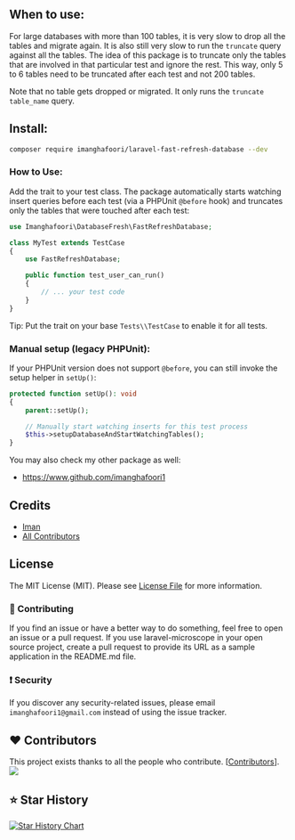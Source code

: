 ## When to use:
For large databases with more than 100 tables, it is very slow to drop all the tables and migrate again.
It is also still very slow to run the `truncate` query against all the tables.
The idea of this package is to truncate only the tables that are involved in that particular test and ignore the rest.
This way, only 5 to 6 tables need to be truncated after each test and not 200 tables.

Note that no table gets dropped or migrated. It only runs the `truncate table_name` query.

## Install:
```bash
composer require imanghafoori/laravel-fast-refresh-database --dev
```


### How to Use:
Add the trait to your test class. The package automatically starts watching insert queries before each test (via a PHPUnit `@before` hook) and truncates only the tables that were touched after each test:

```php
use Imanghafoori\DatabaseFresh\FastRefreshDatabase;

class MyTest extends TestCase
{
    use FastRefreshDatabase;

    public function test_user_can_run()
    {
        // ... your test code
    }
}

```

Tip: Put the trait on your base `Tests\\TestCase` to enable it for all tests.

### Manual setup (legacy PHPUnit):
If your PHPUnit version does not support `@before`, you can still invoke the setup helper in `setUp()`:

```php
protected function setUp(): void
{
    parent::setUp();

    // Manually start watching inserts for this test process
    $this->setupDatabaseAndStartWatchingTables();
}
```



You may also check my other package as well:

- https://www.github.com/imanghafoori1


<a name="credits"></a>
## Credits

- [Iman](https://github.com/imanghafoori1)
- [All Contributors](../../contributors)

<a name="license"></a>
## License

The MIT License (MIT). Please see [License File](LICENSE.md) for more information.


<a name="contributing"></a>

### :raising_hand: Contributing
If you find an issue or have a better way to do something, feel free to open an issue or a pull request.
If you use laravel-microscope in your open source project, create a pull request to provide its URL as a sample application in the README.md file.

<a name="security"></a>
### :exclamation: Security
If you discover any security-related issues, please email `imanghafoori1@gmail.com` instead of using the issue tracker.


<a name="contributors"></a>
## ❤️ Contributors

This project exists thanks to all the people who contribute. [[Contributors](https://github.com/imanghafoori1/laravel-fast-refresh-database/graphs/contributors)].
<a href="https://github.com/imanghafoori1/laravel-fast-refresh-database/graphs/contributors"><img src="https://opencollective.com/laravel-fast-refresh-database/contributors.svg?width=890&button=false"/></a>

## ⭐ Star History

[![Star History Chart](https://api.star-history.com/svg?repos=imanghafoori1/laravel-fast-refresh-database&type=Date)](https://star-history.com/#imanghafoori1/laravel-fast-refresh-database&Date)

